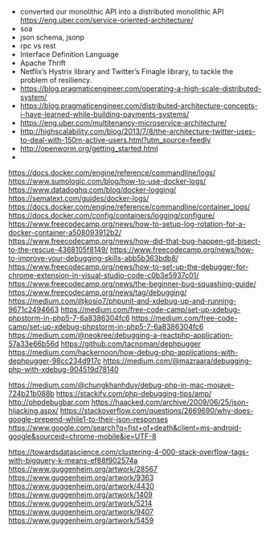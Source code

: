 - converted our monolithic API into a distributed monolithic API https://eng.uber.com/service-oriented-architecture/
- soa
- json schema, jsonp
- rpc vs rest
- Interface Definition Language
- Apache Thrift
- Netflix’s Hystrix library and Twitter’s Finagle library, to tackle the problem of resiliency.
- https://blog.pragmaticengineer.com/operating-a-high-scale-distributed-system/
- https://blog.pragmaticengineer.com/distributed-architecture-concepts-i-have-learned-while-building-payments-systems/
- https://eng.uber.com/multitenancy-microservice-architecture/
- http://highscalability.com/blog/2013/7/8/the-architecture-twitter-uses-to-deal-with-150m-active-users.html?utm_source=feedly
- http://openworm.org/getting_started.html
- 
https://docs.docker.com/engine/reference/commandline/logs/
https://www.sumologic.com/blog/how-to-use-docker-logs/
https://www.datadoghq.com/blog/docker-logging/
https://sematext.com/guides/docker-logs/
https://docs.docker.com/engine/reference/commandline/container_logs/
https://docs.docker.com/config/containers/logging/configure/
https://www.freecodecamp.org/news/how-to-setup-log-rotation-for-a-docker-container-a508093912b2/
https://www.freecodecamp.org/news/how-did-that-bug-happen-git-bisect-to-the-rescue-4368105f8149/
https://www.freecodecamp.org/news/how-to-improve-your-debugging-skills-abb5b363bdb8/
https://www.freecodecamp.org/news/how-to-set-up-the-debugger-for-chrome-extension-in-visual-studio-code-c0b3e5937c01/
https://www.freecodecamp.org/news/the-beginner-bug-squashing-guide/
https://www.freecodecamp.org/news/tag/debugging/
https://medium.com/@kosio7/phpunit-and-xdebug-up-and-running-9671c2494663
https://medium.com/free-code-camp/set-up-xdebug-phpstorm-in-php5-7-6a8386304fc6
https://medium.com/free-code-camp/set-up-xdebug-phpstorm-in-php5-7-6a8386304fc6
https://medium.com/@neokree/debugging-a-reactphp-application-57a33e66b56d
https://github.com/tacnoman/dephpugger
https://medium.com/hackernoon/how-debug-php-applications-with-dephpugger-98cc234d917c
https://medium.com/@mazraara/debugging-php-with-xdebug-904519d78140

https://medium.com/@chungkhanhduy/debug-php-in-mac-mojave-724b21b088b
https://stackify.com/php-debugging-tips/amp/
http://phpdebugbar.com
https://haacked.com/archive/2009/06/25/json-hijacking.aspx/
https://stackoverflow.com/questions/2669690/why-does-google-prepend-while1-to-their-json-responses
https://www.google.com/search?q=fist+of+death&client=ms-android-google&sourceid=chrome-mobile&ie=UTF-8

https://towardsdatascience.com/clustering-4-000-stack-overflow-tags-with-bigquery-k-means-ef88f902574a
https://www.guggenheim.org/artwork/28567
https://www.guggenheim.org/artwork/9363
https://www.guggenheim.org/artwork/4430
https://www.guggenheim.org/artwork/1409
https://www.guggenheim.org/artwork/5214
https://www.guggenheim.org/artwork/9407
https://www.guggenheim.org/artwork/5459

